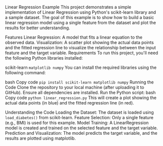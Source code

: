Linear Regression Example
This project demonstrates a simple implementation of Linear Regression using Python's scikit-learn library and a sample dataset. The goal of this example is to show how to build a basic linear regression model using a single feature from the dataset and plot the results for better understanding.

Features
Linear Regression: A model that fits a linear equation to the observed data.
Visualization: A scatter plot showing the actual data points and the fitted regression line to visualize the relationship between the input feature and the target variable.
Requirements
To run this project, you'll need the following Python libraries installed:

scikit-learn
`matplotlib
numpy`
You can install the required libraries using the following command:

bash
Copy code
`pip install scikit-learn matplotlib numpy`
Running the Code
Clone the repository to your local machine (after uploading it to GitHub).
Ensure all dependencies are installed.
Run the Python script:
bash
Copy code
`python linear_regression.py`
This will create a plot showing the actual data points (in blue) and the fitted regression line (in red).

Understanding the Code
Loading the Dataset: The dataset is loaded using `load_diabetes()` from scikit-learn.
Feature Selection: Only a single feature (e.g., BMI) is used for this example.
Model Training: A LinearRegression model is created and trained on the selected feature and the target variable.
Prediction and Visualization: The model predicts the target variable, and the results are plotted using matplotlib.
